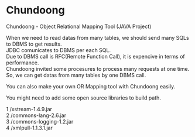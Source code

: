 # Chundoong
Chundoong - Object Relational Mapping Tool (JAVA Project) <br/>

When we need to read datas from many tables, we should send many SQLs to DBMS to get results. <br/>
JDBC comunicates to DBMS per each SQL.  <br/>
Due to DBMS call is RFC(Remote Function Call), it is expencive in terms of performance.  <br/>
Chundoong invited some procesures to process many requests at one time. <br/>
So, we can get datas from many tables by one DBMS call. <br/>

You can also make your own OR Mapping tool with Chundoong easily. <br/>

You might need to add some open source libraries to build path. <br/>

1 /xstream-1.4.9.jar  <br/>
2 /commons-lang-2.6.jar  <br/>
3 /commons-logging-1.2.jar  <br/>
4 /xmlpull-1.1.3.1.jar  <br/>




